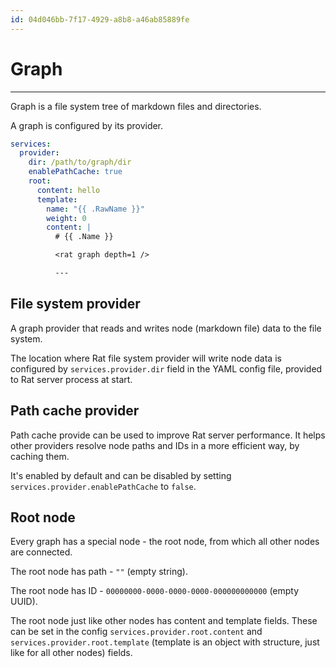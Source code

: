 ```yaml
---
id: 04d046bb-7f17-4929-a8b8-a46ab85889fe
---
```


# Graph

<rat graph />

---

Graph is a file system tree of markdown files and directories.

A graph is configured by its provider.

```yaml
services:
  provider:
    dir: /path/to/graph/dir
    enablePathCache: true
    root:
      content: hello
      template:
        name: "{{ .RawName }}"
        weight: 0
        content: |
          # {{ .Name }}

          <rat graph depth=1 />

          ---
```

## File system provider

A graph provider that reads and writes node (markdown file) data to the file
system.

The location where Rat file system provider will write node data is configured
by `services.provider.dir` field in the YAML config file, provided to Rat server
process at start.

## Path cache provider

Path cache provide can be used to improve Rat server performance. It helps other
providers resolve node paths and IDs in a more efficient way, by caching them.

It's enabled by default and can be disabled by setting
`services.provider.enablePathCache` to `false`.

## Root node

Every graph has a special node - the root node, from which all other nodes are
connected.

The root node has path - `""` (empty string).

The root node has ID - `00000000-0000-0000-0000-000000000000` (empty UUID).

The root node just like other nodes has content and template fields. These can
be set in the config `services.provider.root.content` and
`services.provider.root.template` (template is an object with structure, just
like for all other nodes) fields.

